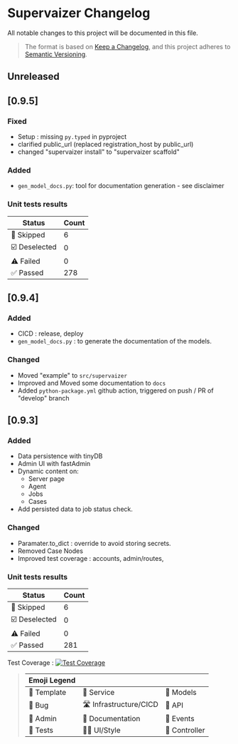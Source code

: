 # Supervaizer Changelog

All notable changes to this project will be documented in this file.

> The format is based on [Keep a Changelog](https://keepachangelog.com/en/1.0.0/), and this project adheres to [Semantic Versioning](https://semver.org/spec/v2.0.0.html).

## Unreleased

## [0.9.5]

### Fixed

- Setup : missing `py.typed` in pyproject
- clarified public_url (replaced registration_host by public_url)
- changed "supervaizer install" to "supervaizer scaffold"

### Added

- `gen_model_docs.py`: tool for documentation generation - see disclaimer

### Unit tests results

| Status        | Count |
| ------------- | ----- |
| 🤔 Skipped    | 6     |
| ☑️ Deselected | 0     |
| ⚠️ Failed     | 0     |
| ✅ Passed     | 278   |

## [0.9.4]

### Added

- CICD : release, deploy
- `gen_model_docs.py` : to generate the documentation of the models.

### Changed

- Moved "example" to `src/supervaizer`
- Improved and Moved some documentation to `docs`
- Added `python-package.yml` github action, triggered on push / PR of "develop" branch

## [0.9.3]

### Added

- Data persistence with tinyDB
- Admin UI with fastAdmin
- Dynamic content on:
  - Server page
  - Agent
  - Jobs
  - Cases
- Add persisted data to job status check.

### Changed

- Paramater.to_dict : override to avoid storing secrets.
- Removed Case Nodes
- Improved test coverage : accounts, admin/routes,

### Unit tests results

| Status        | Count |
| ------------- | ----- |
| 🤔 Skipped    | 6     |
| ☑️ Deselected | 0     |
| ⚠️ Failed     | 0     |
| ✅ Passed     | 281   |

Test Coverage : [![Test Coverage](https://img.shields.io/badge/Coverage-81%25-brightgreen.svg)](https://github.com/supervaize/supervaizer)

> | Emoji Legend |                        |               |
> | ------------ | ---------------------- | ------------- |
> | 🌅 Template  | 🏹 Service             | 👔 Models     |
> | 🐛 Bug       | 🛣️ Infrastructure/CICD | 🔌 API        |
> | 💼 Admin     | 📖 Documentation       | 📰 Events     |
> | 🧪 Tests     | 🧑‍🎨 UI/Style            | 🎼 Controller |
